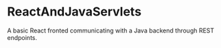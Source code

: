 # ReactAndJavaServlets
A basic React fronted communicating with a Java backend through REST endpoints. 

